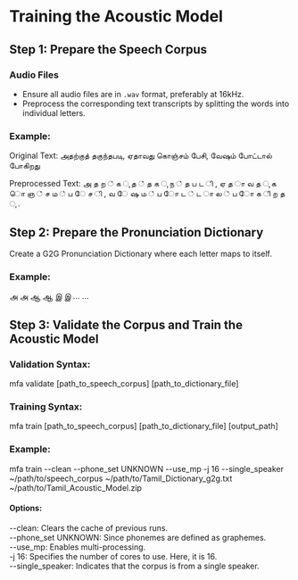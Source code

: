 # Training the Acoustic Model

## Step 1: Prepare the Speech Corpus

### Audio Files
- Ensure all audio files are in `.wav` format, preferably at 16kHz.
- Preprocess the corresponding text transcripts by splitting the words into individual letters.

### Example:
Original Text:
அதற்குத் தகுந்தபடி, ஏதாவது கொஞ்சம் பேசி, வேஷம் போட்டால் போகிறது

Preprocessed Text:
அ த ற ் க ு த ் த க ு ந ் த ப ட ி , ஏ த ா வ த ு க ொ ஞ ் ச ம ் ப ே ச ி , வ ே ஷ ம ் ப ோ ட ் ட ா ல ் ப ோ க ி ற த ு .

## Step 2: Prepare the Pronunciation Dictionary
Create a G2G Pronunciation Dictionary where each letter maps to itself.

### Example:
அ  அ
ஆ  ஆ
இ  இ
...  ...

## Step 3: Validate the Corpus and Train the Acoustic Model

### Validation Syntax:
mfa validate [path_to_speech_corpus] [path_to_dictionary_file]

### Training Syntax:
mfa train [path_to_speech_corpus] [path_to_dictionary_file] [output_path]

### Example:
mfa train --clean --phone_set UNKNOWN --use_mp -j 16 --single_speaker ~/path/to/speech_corpus ~/path/to/Tamil_Dictionary_g2g.txt ~/path/to/Tamil_Acoustic_Model.zip

#### Options:
--clean: Clears the cache of previous runs.<br/>
--phone_set UNKNOWN: Since phonemes are defined as graphemes.<br/>
--use_mp: Enables multi-processing.<br/>
-j 16: Specifies the number of cores to use. Here, it is 16.<br/>
--single_speaker: Indicates that the corpus is from a single speaker.
